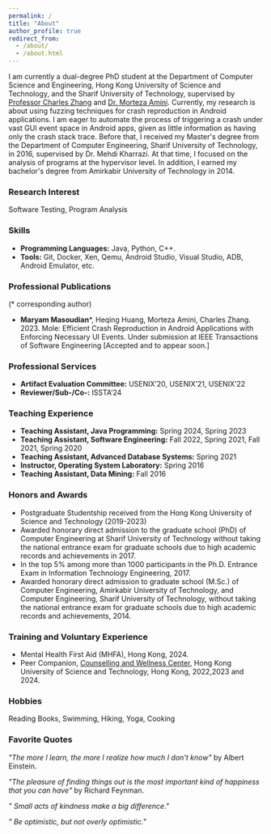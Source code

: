 ```yaml
---
permalink: /
title: "About"
author_profile: true
redirect_from: 
  - /about/
  - /about.html
---
```


I am currently a dual-degree PhD student at the Department of Computer Science and Engineering, Hong Kong University of Science and Technology, and the Sharif University of Technology, supervised by [Professor Charles Zhang](https://cse.hkust.edu.hk/~charlesz/) and [Dr. Morteza Amini](https://sharif.edu/~amini/). Currently, my research is about using fuzzing techniques for crash reproduction in Android applications. I am eager to automate the process of triggering a crash under vast GUI event space in Android apps, given as little information as having only the crash stack trace. Before that, I received my Master's degree from the Department of Computer Engineering, Sharif University of Technology, in 2016, supervised by Dr. Mehdi Kharrazi. At that time, I focused on the analysis of programs at the hypervisor level. In addition, I earned my bachelor's degree from Amirkabir University of Technology in 2014. 

### Research Interest
Software Testing, Program Analysis

### Skills
* **Programming Languages:** Java, Python, C++.
* **Tools:** Git, Docker, Xen, Qemu, Android Studio, Visual Studio, ADB, Android Emulator, etc.

### Professional Publications
(* corresponding author)
* **Maryam Masoudian***, Heqing Huang, Morteza Amini, Charles Zhang. 2023. Mole: Efficient Crash Reproduction in Android Applications with Enforcing Necessary UI Events. Under submission at IEEE Transactions of Software Engineering [Accepted and to appear soon.]

### Professional Services
* **Artifact Evaluation Committee:** USENIX’20, USENIX’21, USENIX’22
* **Reviewer/Sub-/Co-:** ISSTA’24

### Teaching Experience
* **Teaching Assistant, Java Programming:** Spring 2024, Spring 2023
* **Teaching Assistant, Software Engineering:** Fall 2022, Spring 2021, Fall 2021, Spring 2020
* **Teaching Assistant, Advanced Database Systems:** Spring 2021
* **Instructor, Operating System Laboratory:** Spring 2016
* **Teaching Assistant, Data Mining:** Fall 2016

### Honors and Awards
* Postgraduate Studentship received from the Hong Kong University of Science and Technology
(2019-2023)
* Awarded honorary direct admission to the graduate school (PhD) of Computer Engineering at Sharif University of Technology without taking the national entrance exam for graduate schools due to high academic records and achievements in 2017.
* In the top 5% among more than 1000 participants in the Ph.D. Entrance Exam in Information Technology Engineering, 2017.
* Awarded honorary direct admission to graduate school (M.Sc.) of Computer Engineering, Amirkabir University of Technology, and Computer Engineering, Sharif University of Technology, without taking the national entrance exam for graduate schools due to high academic records and achievements, 2014.

### Training and Voluntary Experience
* Mental Health First Aid (MHFA), Hong Kong, 2024.
* Peer Companion, [Counselling and Wellness Center](https://counsel.hkust.edu.hk/page.php?section=Resources&subsection=36&anchor=peersupport), Hong Kong University of Science and Technology, Hong Kong, 2022,2023 and 2024.
  

### Hobbies
Reading Books, Swimming, Hiking, Yoga, Cooking

### Favorite Quotes
*"The more I learn, the more I realize how much I don't know"* by Albert Einstein.

*"The pleasure of finding things out is the most important kind of happiness that you can have"* by Richard Feynman.

*" Small acts of kindness make a big difference."*

*" Be optimistic, but not overly optimistic."*

